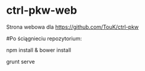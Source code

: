ctrl-pkw-web
============

Strona webowa dla https://github.com/TouK/ctrl-pkw

#Po ściągnieciu repozytorium:

npm install & bower install

grunt serve
                 
